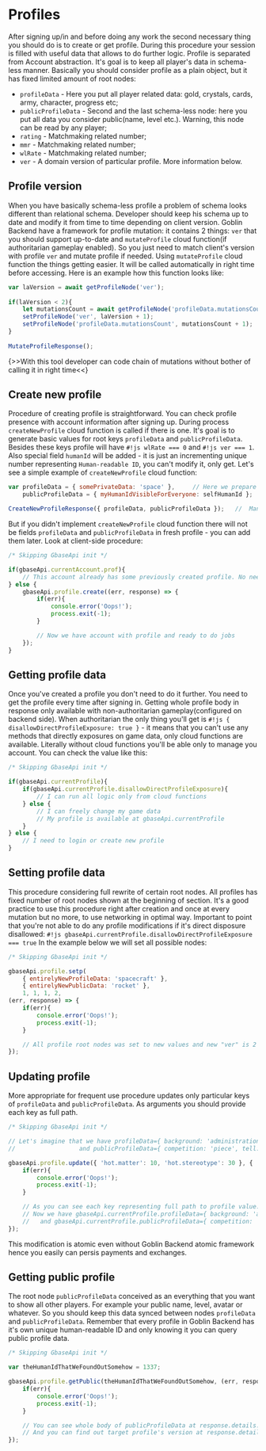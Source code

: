 # Profiles

After signing up/in and before doing any work the second necessary thing you should do is to create or get profile. During this procedure your session is filled with useful data that allows to do further logic. Profile is separated from Account abstraction. It's goal is to keep all player's data in schema-less manner. Basically you should consider profile as a plain object, but it has fixed limited amount of root nodes:

- `profileData` - Here you put all player related data: gold, crystals, cards, army, character, progress etc;
- `publicProfileData` - Second and the last schema-less node: here you put all data you consider public(name, level etc.). Warning, this node can be read by any player;
- `rating` - Matchmaking related number;
- `mmr` - Matchmaking related number;
- `wlRate` - Matchmaking related number;
- `ver` - A domain version of particular profile. More information below.

## Profile version

When you have basically schema-less profile a problem of schema looks different than relational schema. Developer should keep his schema up to date and modify it from time to time depending on client version. Goblin Backend have a framework for profile mutation: it contains 2 things: `ver` that you should support up-to-date and `mutateProfile` cloud function(if authoritarian gameplay enabled). So you just need to match client's version with profile `ver` and mutate profile if needed. Using `mutateProfile` cloud function the things getting easier. It will be called automatically in right time before accessing. Here is an example how this function looks like:
```javascript
var laVersion = await getProfileNode('ver');
        
if(laVersion < 2){
    let mutationsCount = await getProfileNode('profileData.mutationsCount');
    setProfileNode('ver', laVersion + 1);
    setProfileNode('profileData.mutationsCount', mutationsCount + 1);
}
        
MutateProfileResponse();
```
{>>With this tool developer can code chain of mutations without bother of calling it in right time<<}

## Create new profile

Procedure of creating profile is straightforward. You can check profile presence with account information after signing up. During process `createNewProfile` cloud function is called if there is one. It's goal is to generate basic values for root keys `profileData` and `publicProfileData`. Besides these keys profile will have `#!js wlRate === 0` and `#!js ver === 1`. Also special field `humanId` will be added - it is just an incrementing unique number representing `Human-readable ID`, you can't modify it, only get.
Let's see a simple example of `createNewProfile` cloud function:
```javascript
var profileData = { somePrivateData: 'space' },		// Here we prepare private data of fresh new profile
	publicProfileData = { myHumanIdVisibleForEveryone: selfHumanId };	// And public data. We can access self human ID inside of cloud function context with global variable "selfHumanId"

CreateNewProfileResponse({ profileData, publicProfileData });	// 	Mandatory response with these fields
```
But if you didn't implement `createNewProfile` cloud function there will not be fields `profileData` and `publicProfileData` in fresh profile - you can add them later.
Look at client-side procedure:
```javascript
/* Skipping GbaseApi init */

if(gbaseApi.currentAccount.prof){
	// This account already has some previously created profile. No need to call "createProfile" 
} else {
	gbaseApi.profile.create((err, response) => {
		if(err){
			console.error('Oops!');
			process.exit(-1);
		}

		// Now we have account with profile and ready to do jobs
	});
}
```

## Getting profile data

Once you've created a profile you don't need to do it further. You need to get the profile every time after signing in. Getting whole profile body in response only available with non-authoritarian gameplay(configured on backend side). When authoritarian the only thing you'll get is `#!js { disallowDirectProfileExposure: true }` - it means that you can't use any methods that directly exposures on game data, only cloud functions are available. Literally without cloud functions you'll be able only to manage you account. You can check the value like this:
```javascript
/* Skipping GbaseApi init */

if(gbaseApi.currentProfile){
	if(gbaseApi.currentProfile.disallowDirectProfileExposure){
		// I can run all logic only from cloud functions
	} else {
		// I can freely change my game data
		// My profile is available at gbaseApi.currentProfile
	}	
} else {
	// I need to login or create new profile
}
```

## Setting profile data

This procedure considering full rewrite of certain root nodes. All profiles has fixed number of root nodes shown at the beginning of section. It's a good practice to use this procedure right after creation and once at every mutation but no more, to use networking in optimal way. 
Important to point that you're not able to do any profile modifications if it's direct disposure disallowed: `#!js gbaseApi.currentProfile.disallowDirectProfileExposure === true`
In the example below we will set all possible nodes:
```javascript
/* Skipping GbaseApi init */

gbaseApi.profile.setp(
	{ entirelyNewProfileData: 'spacecraft' },
	{ entirelyNewPublicData: 'rocket' },
	1, 1, 1, 2,
(err, response) => {
	if(err){
		console.error('Oops!');
		process.exit(-1);
	}

	// All profile root nodes was set to new values and new "ver" is 2
});
```

## Updating profile

More appropriate for frequent use procedure updates only particular keys of `profileData` and `publicProfileData`. As arguments you should provide each key as full path.
```javascript
/* Skipping GbaseApi init */

// Let's imagine that we have profileData={ background: 'administration', hot: { matter: 1, parallel: 2, stereotype: 3 } }
//                  and publicProfileData={ competition: 'piece', tell: { shoulder: 1, comprehensive: 2, outline: { wrap: 3, sight: 4 } } }

gbaseApi.profile.update({ 'hot.matter': 10, 'hot.stereotype': 30 }, { 'tell.shoulder': 10, 'tell.outline.wrap': 30 }, null, null, null, null, (err, response) => {
	if(err){
		console.error('Oops!');
		process.exit(-1);
	}

	// As you can see each key representing full path to profile value.
	// Now we have gbaseApi.currentProfile.profileData={ background: 'administration', hot: { matter: 10, parallel: 2, stereotype: 30 } }
	//   and gbaseApi.currentProfile.publicProfileData={ competition: 'piece', tell: { shoulder: 10, comprehensive: 2, outline: { wrap: 30, sight: 4 } } }
});
```
This modification is atomic even without Goblin Backend atomic framework hence you easily can persis payments and exchanges.

## Getting public profile

The root node `publicProfileData` conceived as an everything that you want to show all other players. For example your public name, level, avatar or whatever. So you should keep this data synced between nodes `profileData` and `publicProfileData`. Remember that every profile in Goblin Backend has it's own unique human-readable ID and only knowing it you can query public profile data.
```javascript
/* Skipping GbaseApi init */

var theHumanIdThatWeFoundOutSomehow = 1337;

gbaseApi.profile.getPublic(theHumanIdThatWeFoundOutSomehow, (err, response) => {
	if(err){
		console.error('Oops!');
		process.exit(-1);
	}

	// You can see whole body of publicProfileData at response.details.originalResponse.publicProfileData
	// And you can find out target profile's version at response.details.originalResponse.ver
});
```